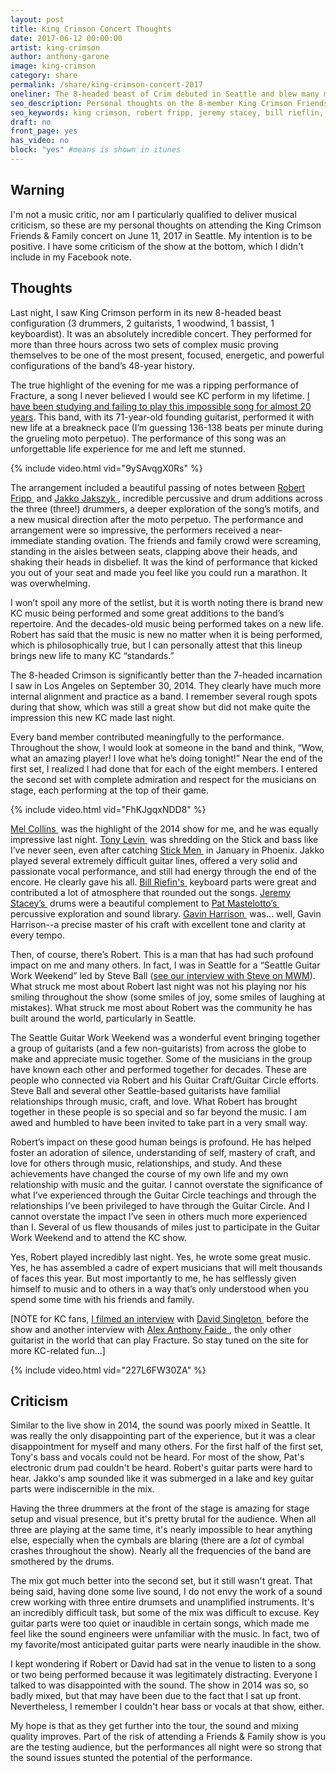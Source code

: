 ```yaml
---
layout: post
title: King Crimson Concert Thoughts
date: 2017-06-12 00:00:00
artist: king-crimson
author: anthony-garone
image: king-crimson
category: share
permalink: /share/king-crimson-concert-2017
oneliner: The 8-headed beast of Crim debuted in Seattle and blew many minds.
seo_description: Personal thoughts on the 8-member King Crimson Friends and Family concert in Seattle.
seo_keywords: king crimson, robert fripp, jeremy stacey, bill rieflin, pat mastelotto, gavin harrison, tony levin, mel collins, steve ball, alex anthony faide, fracture
draft: no
front_page: yes
has_video: no
block: "yes" #means is shown in itunes
---
```

## Warning

I'm not a music critic, nor am I particularly qualified to deliver musical criticism, so these are my personal thoughts on attending the King Crimson Friends & Family concert on June 11, 2017 in Seattle. My intention is to be positive. I have some criticism of the show at the bottom, which I didn't include in my Facebook note.

## Thoughts

Last night, I saw King Crimson perform in its new 8-headed beast configuration (3 drummers, 2 guitarists, 1 woodwind, 1 bassist, 1 keyboardist). It was an absolutely incredible concert. They performed for more than three hours across two sets of complex music proving themselves to be one of the most present, focused, energetic, and powerful configurations of the band’s 48-year history.

The true highlight of the evening for me was a ripping performance of Fracture, a song I never believed I would see KC perform in my lifetime. [I have been studying and failing to play this impossible song for almost 20 years](/learn/fracture). This band, with its 71-year-old founding guitarist, performed it with new life at a breakneck pace (I’m guessing 136-138 beats per minute during the grueling moto perpetuo). The performance of this song was an unforgettable life experience for me and left me stunned.

{% include video.html vid="9ySAvqgX0Rs" %}

The arrangement included a beautiful passing of notes between [Robert Fripp&nbsp;<i class="non-mwm fa fa-wikipedia-w" aria-hidden="true"></i>](https://en.wikipedia.org/wiki/Robert_Fripp) and [Jakko Jakszyk&nbsp;<i class="non-mwm fa fa-wikipedia-w" aria-hidden="true"></i>](https://en.wikipedia.org/wiki/Jakko_Jakszyk), incredible percussive and drum additions across the three (three!) drummers, a deeper exploration of the song’s motifs, and a new musical direction after the moto perpetuo. The performance and arrangement were so impressive, the performers received a near-immediate standing ovation. The friends and family crowd were screaming, standing in the aisles between seats, clapping above their heads, and shaking their heads in disbelief. It was the kind of performance that kicked you out of your seat and made you feel like you could run a marathon. It was overwhelming.

I won’t spoil any more of the setlist, but it is worth noting there is brand new KC music being performed and some great additions to the band’s repertoire. And the decades-old music being performed takes on a new life. Robert has said that the music is new no matter when it is being performed, which is philosophically true, but I can personally attest that this lineup brings new life to many KC “standards.”

The 8-headed Crimson is significantly better than the 7-headed incarnation I saw in Los Angeles on September 30, 2014. They clearly have much more internal alignment and practice as a band. I remember several rough spots during that show, which was still a great show but did not make quite the impression this new KC made last night.

Every band member contributed meaningfully to the performance. Throughout the show, I would look at someone in the band and think, “Wow, what an amazing player! I love what he’s doing tonight!” Near the end of the first set, I realized I had done that for each of the eight members. I entered the second set with complete admiration and respect for the musicians on stage, each performing at the top of their game.

{% include video.html vid="FhKJgqxNDD8" %}

[Mel Collins&nbsp;<i class="non-mwm fa fa-wikipedia-w" aria-hidden="true"></i>](https://en.wikipedia.org/wiki/Mel_Collins) was the highlight of the 2014 show for me, and he was equally impressive last night. [Tony Levin&nbsp;<i class="non-mwm fa fa-wikipedia-w" aria-hidden="true"></i>](https://en.wikipedia.org/wiki/Tony_Levin) was shredding on the Stick and bass like I’ve never seen, even after catching [Stick Men&nbsp;<i class="non-mwm fa fa-wikipedia-w" aria-hidden="true"></i>](https://en.wikipedia.org/wiki/Stick_Men_(prog_band)) in January in Phoenix. Jakko played several extremely difficult guitar lines, offered a very solid and passionate vocal performance, and still had energy through the end of the encore. He clearly gave his all. [Bill Riefin's&nbsp;<i class="non-mwm fa fa-wikipedia-w" aria-hidden="true"></i>](https://en.wikipedia.org/wiki/Bill_Rieflin) keyboard parts were great and contributed a lot of atmosphere that rounded out the songs. [Jeremy Stacey’s&nbsp;<i class="non-mwm fa fa-wikipedia-w" aria-hidden="true"></i>](https://en.wikipedia.org/wiki/Jeremy_Stacey) drums were a beautiful complement to [Pat Mastelotto’s&nbsp;<i class="non-mwm fa fa-wikipedia-w" aria-hidden="true"></i>](https://en.wikipedia.org/wiki/Pat_Mastelotto) percussive exploration and sound library. [Gavin Harrison&nbsp;<i class="non-mwm fa fa-wikipedia-w" aria-hidden="true"></i>](https://en.wikipedia.org/wiki/Gavin_Harrison) was... well, Gavin Harrison--a precise master of his craft with excellent tone and clarity at every tempo.

Then, of course, there’s Robert. This is a man that has had such profound impact on me and many others. In fact, I was in Seattle for a “Seattle Guitar Work Weekend” led by Steve Ball ([see our interview with Steve on MWM](/interview/steve-ball)). What struck me most about Robert last night was not his playing nor his smiling throughout the show (some smiles of joy, some smiles of laughing at mistakes). What struck me most about Robert was the community he has built around the world, particularly in Seattle.

The Seattle Guitar Work Weekend was a wonderful event bringing together a group of guitarists (and a few non-guitarists) from across the globe to make and appreciate music together. Some of the musicians in the group have known each other and performed together for decades. These are people who connected via Robert and his Guitar Craft/Guitar Circle efforts. Steve Ball and several other Seattle-based guitarists have familial relationships through music, craft, and love. What Robert has brought together in these people is so special and so far beyond the music. I am awed and humbled to have been invited to take part in a very small way.

Robert’s impact on these good human beings is profound. He has helped foster an adoration of silence, understanding of self, mastery of craft, and love for others through music, relationships, and study. And these achievements have changed the course of my own life and my own relationship with music and the guitar. I cannot overstate the significance of what I’ve experienced through the Guitar Circle teachings and through the relationships I’ve been privileged to have through the Guitar Circle. And I cannot overstate the impact I’ve seen in others much more experienced than I. Several of us flew thousands of miles just to participate in the Guitar Work Weekend and to attend the KC show.

Yes, Robert played incredibly last night. Yes, he wrote some great music. Yes, he has assembled a cadre of expert musicians that will melt thousands of faces this year. But most importantly to me, he has selflessly given himself to music and to others in a way that’s only understood when you spend some time with his friends and family.

[NOTE for KC fans, [I filmed an interview](/discover/david-singleton) with [David Singleton&nbsp;<i class="non-mwm fa fa-wikipedia-w" aria-hidden="true"></i>](https://en.wikipedia.org/wiki/David_Singleton) before the show and another interview with [Alex Anthony Faide&nbsp;<i class="non-mwm fa fa-youtube-play" aria-hidden="true"></i>](https://www.youtube.com/user/instrofreak), the only other guitarist in the world that can play Fracture. So stay tuned on the site for more KC-related fun...]

{% include video.html vid="227L6FW30ZA" %}

## Criticism

Similar to the live show in 2014, the sound was poorly mixed in Seattle. It was really the only disappointing part of the experience, but it was a clear disappointment for myself and many others. For the first half of the first set, Tony's bass and vocals could not be heard. For most of the show, Pat's electronic drum pad couldn't be heard. Robert's guitar parts were hard to hear. Jakko's amp sounded like it was submerged in a lake and key guitar parts were indiscernible in the mix.

Having the three drummers at the front of the stage is amazing for stage setup and visual presence, but it's pretty brutal for the audience. When all three are playing at the same time, it's nearly impossible to hear anything else, especially when the cymbals are blaring (there are a *lot* of cymbal crashes throughout the show). Nearly all the frequencies of the band are smothered by the drums.

The mix got much better into the second set, but it still wasn't great. That being said, having done some live sound, I do not envy the work of a sound crew working with three entire drumsets and unamplified instruments. It's an incredibly difficult task, but some of the mix was difficult to excuse. Key guitar parts were too quiet or inaudible in certain songs, which made me feel like the sound engineers were unfamiliar with the music. In fact, two of my favorite/most anticipated guitar parts were nearly inaudible in the show.

I kept wondering if Robert or David had sat in the venue to listen to a song or two being performed because it was legitimately distracting. Everyone I talked to was disappointed with the sound. The show in 2014 was so, so badly mixed, but that may have been due to the fact that I sat up front. Nevertheless, I remember I couldn't hear bass or vocals at that show, either.

My hope is that as they get further into the tour, the sound and mixing quality improves. Part of the risk of attending a Friends & Family show is you are the testing audience, but the performances all night were so strong that the sound issues stunted the potential of the performance.

